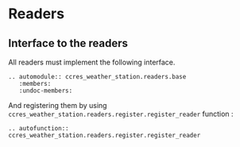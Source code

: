 # Readers

## Interface to the readers

All readers must implement the following interface.

```{eval-rst}
.. automodule:: ccres_weather_station.readers.base
   :members:
   :undoc-members:

```
And registering them by using `ccres_weather_station.readers.register.register_reader` function :

```{eval-rst}
.. autofunction:: ccres_weather_station.readers.register.register_reader

```
